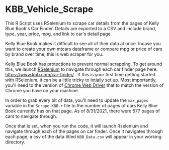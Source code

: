 # KBB_Vehicle_Scrape
This R Script uses RSelenium to scrape car details from the pages of Kelly Blue Book's Car Finder. Details are exported to a CSV and include brand, type, year, price, mpg, and link to car's detail page.

Kelly Blue Book makes it difficult to see all of their data at once. Incase you want to create your own mtcars dataframe or compare mpg or price of cars by brand over time, this is web scraper for you. 

Kelly Blue Book has protections to prevent normal scrapping. To get around this, we launch [RSelenium](https://rpubs.com/johndharrison/RSelenium-Basics) to navigate through each car finder page here: https://www.kbb.com/car-finder/ . If this is your first time getting started with RSelenium, it can be a little tricky to intially set up. Most importantly, you'll need to the version of [Chrome Web Driver](https://chromedriver.chromium.org/) that to match the version of Chrome you have on your machine. 

In order to grab every bit of data, you'll need to update the `max_pages` variable in the `Scrape_KBB.r` file to the number of pages of cars Kelly Blue Book currently has on that page. As of 8/31/2021, there were 577 pages of cars to navigate through.

Once that is set, when you run the code, it will launch Rselenium and navigate through each of the pages on car finder. Once it navigates through each page, a csv of the data titled `KBB_Data.csv` will appear in your working directory. 
